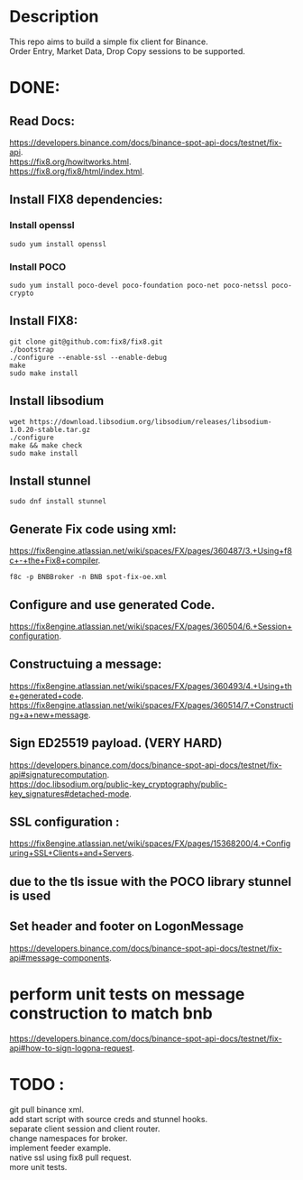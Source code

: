 # Description
This repo aims to build a simple fix client for Binance.   
Order Entry, Market Data, Drop Copy sessions to be supported.

# DONE: 
## Read Docs: 
https://developers.binance.com/docs/binance-spot-api-docs/testnet/fix-api.   
https://fix8.org/howitworks.html.  
https://fix8.org/fix8/html/index.html.   

## Install FIX8 dependencies:
### Install openssl
```
sudo yum install openssl
```
### Install POCO
```
sudo yum install poco-devel poco-foundation poco-net poco-netssl poco-crypto
```
## Install FIX8: 
```
git clone git@github.com:fix8/fix8.git   
./bootstrap   
./configure --enable-ssl --enable-debug
make  
sudo make install  
```

## Install libsodium
```
wget https://download.libsodium.org/libsodium/releases/libsodium-1.0.20-stable.tar.gz
./configure 
make && make check
sudo make install
```

## Install stunnel
```
sudo dnf install stunnel
```


## Generate Fix code using xml:
https://fix8engine.atlassian.net/wiki/spaces/FX/pages/360487/3.+Using+f8c+-+the+Fix8+compiler.   
```
f8c -p BNBBroker -n BNB spot-fix-oe.xml
```

## Configure and use generated Code.   
https://fix8engine.atlassian.net/wiki/spaces/FX/pages/360504/6.+Session+configuration.   

## Constructuing a message:    
https://fix8engine.atlassian.net/wiki/spaces/FX/pages/360493/4.+Using+the+generated+code.    
https://fix8engine.atlassian.net/wiki/spaces/FX/pages/360514/7.+Constructing+a+new+message.   

## Sign ED25519 payload.  (VERY HARD)
https://developers.binance.com/docs/binance-spot-api-docs/testnet/fix-api#signaturecomputation.   
https://doc.libsodium.org/public-key_cryptography/public-key_signatures#detached-mode.   

## SSL configuration :
https://fix8engine.atlassian.net/wiki/spaces/FX/pages/15368200/4.+Configuring+SSL+Clients+and+Servers.    
## due to the tls issue with the POCO library stunnel is used


## Set header and footer on LogonMessage
https://developers.binance.com/docs/binance-spot-api-docs/testnet/fix-api#message-components.   

# perform unit tests on message construction to match bnb
https://developers.binance.com/docs/binance-spot-api-docs/testnet/fix-api#how-to-sign-logona-request.   


# TODO : 
git pull binance xml.   
add start script with source creds and stunnel hooks.   
separate client session and client router.  
change namespaces for broker.  
implement feeder example.   
native ssl using fix8 pull request.   
more unit tests.
